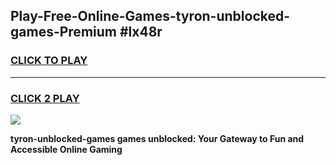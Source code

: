 
## Play-Free-Online-Games-tyron-unblocked-games-Premium #lx48r
<h3>
<a href="https://premium.freeplayer.one?title=tyron-unblocked-games&ref=8M">CLICK TO PLAY</a></h3>
<hr>

<h3>
<a href="https://premium.freeplayer.one?title=tyron-unblocked-games&ref=8M">CLICK 2 PLAY</a>
  
</h3>

<a href="https://premium.freeplayer.one?title=tyron-unblocked-games&ref=8M"><img src="https://clearcache.store/games.png"></a>


**tyron-unblocked-games games unblocked: Your Gateway to Fun and Accessible Online Gaming**
